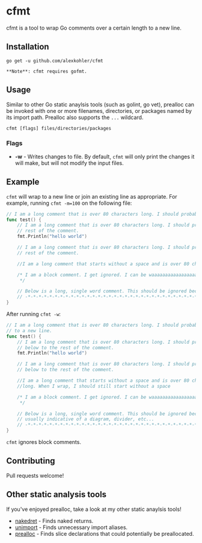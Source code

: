# cfmt

cfmt is a tool to wrap Go comments over a certain length to a new line.

## Installation

    go get -u github.com/alexkohler/cfmt

    **Note**: cfmt requires gofmt. 

## Usage

Similar to other Go static anaylsis tools (such as golint, go vet), prealloc can be invoked with one or more filenames, directories, or packages named by its import path. Prealloc also supports the `...` wildcard. 

    cfmt [flags] files/directories/packages

### Flags
- **-w** - Writes changes to file. By default, `cfmt` will only print the changes it will make, but will not modify the input files.

## Example

`cfmt` will wrap to a new line or join an existing line as appropriate. For example, running `cfmt -m=100` on the following file:

```Go
// I am a long comment that is over 80 characters long. I should probably wrap to a new line.
func test() {
	// I am a long comment that is over 80 characters long. I should probably wrap below to the
	// rest of the comment.
	fmt.Println("hello world")

	// I am a long comment that is over 80 characters long. I should probably wrap below to the
	// rest of the comment.

	//I am a long comment that starts without a space and is over 80 characters long. When I wrap, I should still start without a space

	/* I am a block comment. I get ignored. I can be waaaaaaaaaaaaaaaaaaaaaaaaaaaaaaaaaaaay longer than 80 characters and still won't be affected.
	 */

	// Below is a long, single word comment. This should be ignored because it's usually indicative of a diagram, divider, etc...
	// -*-*-*-*-*-*-*-*-*-*-*-*-*-*-*-*-*-*-*-*-*-*-*-*-*-*-*-*-*-*-*-*-*-*-*-*-*-*-*-*-*-*-*-*-*-*-*-*-*-*-*-*-*-*-*-*
}

```

After running `cfmt -w`:

```Go
// I am a long comment that is over 80 characters long. I should probably wrap
// to a new line.
func test() {
	// I am a long comment that is over 80 characters long. I should probably wrap
	// below to the rest of the comment.
	fmt.Println("hello world")

	// I am a long comment that is over 80 characters long. I should probably wrap
	// below to the rest of the comment.

	//I am a long comment that starts without a space and is over 80 characters
	//long. When I wrap, I should still start without a space

	/* I am a block comment. I get ignored. I can be waaaaaaaaaaaaaaaaaaaaaaaaaaaaaaaaaaaay longer than 80 characters and still won't be affected.
	 */

	// Below is a long, single word comment. This should be ignored because it's
	// usually indicative of a diagram, divider, etc...
	// -*-*-*-*-*-*-*-*-*-*-*-*-*-*-*-*-*-*-*-*-*-*-*-*-*-*-*-*-*-*-*-*-*-*-*-*-*-*-*-*-*-*-*-*-*-*-*-*-*-*-*-*-*-*-*-*
}

```

`cfmt` ignores block comments.


## Contributing

Pull requests welcome!


## Other static analysis tools

If you've enjoyed prealloc, take a look at my other static anaylsis tools!
- [nakedret](https://github.com/alexkohler/nakedret) - Finds naked returns.
- [unimport](https://github.com/alexkohler/unimport) - Finds unnecessary import aliases.
- [prealloc](https://github.com/alexkohler/prealloc) - Finds slice declarations that could potentially be preallocated.